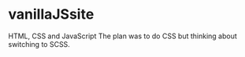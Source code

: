 # vanillaJSsite
HTML, CSS and JavaScript
The plan was to do CSS but thinking about switching to SCSS.